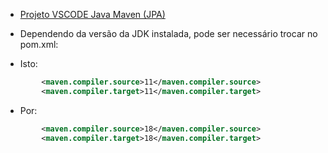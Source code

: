 * [Projeto VSCODE Java Maven (JPA)](./)

 * Dependendo da versão da JDK instalada, pode ser necessário trocar no pom.xml:

  * Isto: 

```xml
        <maven.compiler.source>11</maven.compiler.source>
        <maven.compiler.target>11</maven.compiler.target>
```
   * Por: 

```xml
        <maven.compiler.source>18</maven.compiler.source>
        <maven.compiler.target>18</maven.compiler.target>
```
